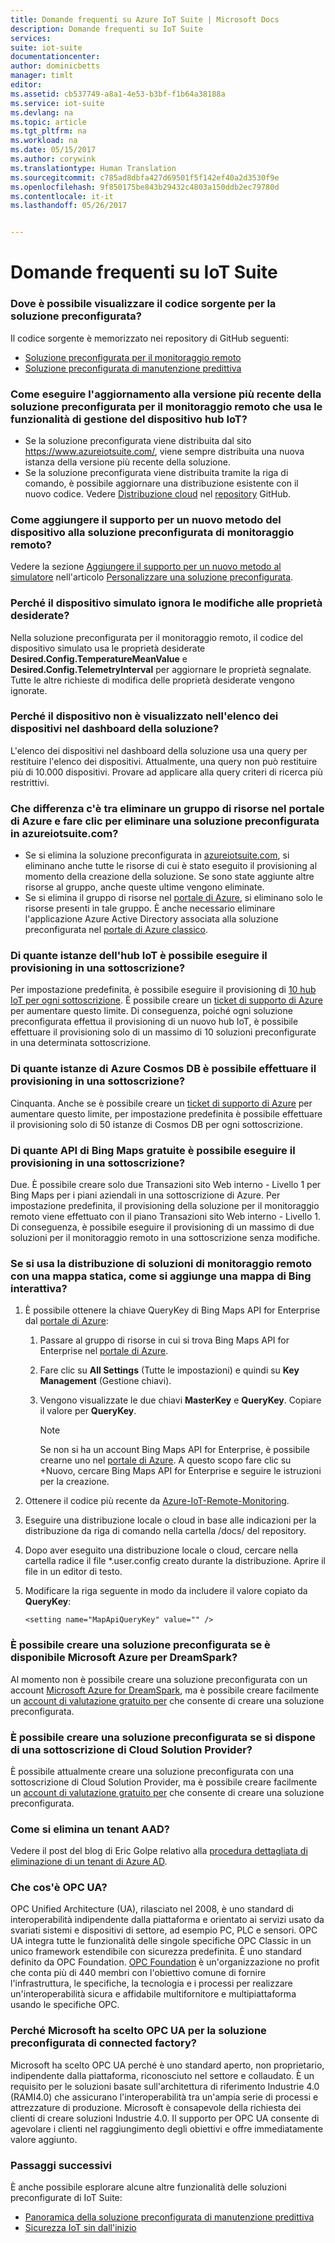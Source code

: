 ```yaml
---
title: Domande frequenti su Azure IoT Suite | Microsoft Docs
description: Domande frequenti su IoT Suite
services: 
suite: iot-suite
documentationcenter: 
author: dominicbetts
manager: timlt
editor: 
ms.assetid: cb537749-a8a1-4e53-b3bf-f1b64a38188a
ms.service: iot-suite
ms.devlang: na
ms.topic: article
ms.tgt_pltfrm: na
ms.workload: na
ms.date: 05/15/2017
ms.author: corywink
ms.translationtype: Human Translation
ms.sourcegitcommit: c785ad8dbfa427d69501f5f142ef40a2d3530f9e
ms.openlocfilehash: 9f850175be843b29432c4803a150ddb2ec79780d
ms.contentlocale: it-it
ms.lasthandoff: 05/26/2017


---
```

# <a name="frequently-asked-questions-for-iot-suite"></a>Domande frequenti su IoT Suite

### <a name="where-can-i-find-the-source-code-for-the-preconfigured-solutions"></a>Dove è possibile visualizzare il codice sorgente per la soluzione preconfigurata?

Il codice sorgente è memorizzato nei repository di GitHub seguenti:
* [Soluzione preconfigurata per il monitoraggio remoto][lnk-remote-monitoring-github]
* [Soluzione preconfigurata di manutenzione predittiva][lnk-predictive-maintenance-github]

### <a name="how-do-i-update-to-the-latest-version-of-the-remote-monitoring-preconfigured-solution-that-uses-the-iot-hub-device-management-features"></a>Come eseguire l'aggiornamento alla versione più recente della soluzione preconfigurata per il monitoraggio remoto che usa le funzionalità di gestione del dispositivo hub IoT?

* Se la soluzione preconfigurata viene distribuita dal sito https://www.azureiotsuite.com/, viene sempre distribuita una nuova istanza della versione più recente della soluzione.
* Se la soluzione preconfigurata viene distribuita tramite la riga di comando, è possibile aggiornare una distribuzione esistente con il nuovo codice. Vedere [Distribuzione cloud][lnk-cloud-deployment] nel [repository][lnk-remote-monitoring-github] GitHub.

### <a name="how-can-i-add-support-for-a-new-device-method-to-the-remote-monitoring-preconfigured-solution"></a>Come aggiungere il supporto per un nuovo metodo del dispositivo alla soluzione preconfigurata di monitoraggio remoto?

Vedere la sezione [Aggiungere il supporto per un nuovo metodo al simulatore][lnk-add-method] nell'articolo [Personalizzare una soluzione preconfigurata][lnk-customize].

### <a name="the-simulated-device-is-ignoring-my-desired-property-changes-why"></a>Perché il dispositivo simulato ignora le modifiche alle proprietà desiderate?
Nella soluzione preconfigurata per il monitoraggio remoto, il codice del dispositivo simulato usa le proprietà desiderate **Desired.Config.TemperatureMeanValue** e **Desired.Config.TelemetryInterval** per aggiornare le proprietà segnalate. Tutte le altre richieste di modifica delle proprietà desiderate vengono ignorate.

### <a name="my-device-does-not-appear-in-the-list-of-devices-in-the-solution-dashboard-why"></a>Perché il dispositivo non è visualizzato nell'elenco dei dispositivi nel dashboard della soluzione?

L'elenco dei dispositivi nel dashboard della soluzione usa una query per restituire l'elenco dei dispositivi. Attualmente, una query non può restituire più di 10.000 dispositivi. Provare ad applicare alla query criteri di ricerca più restrittivi.

### <a name="whats-the-difference-between-deleting-a-resource-group-in-the-azure-portal-and-clicking-delete-on-a-preconfigured-solution-in-azureiotsuitecom"></a>Che differenza c'è tra eliminare un gruppo di risorse nel portale di Azure e fare clic per eliminare una soluzione preconfigurata in azureiotsuite.com?

* Se si elimina la soluzione preconfigurata in [azureiotsuite.com][lnk-azureiotsuite], si eliminano anche tutte le risorse di cui è stato eseguito il provisioning al momento della creazione della soluzione. Se sono state aggiunte altre risorse al gruppo, anche queste ultime vengono eliminate. 
* Se si elimina il gruppo di risorse nel [portale di Azure][lnk-azure-portal], si eliminano solo le risorse presenti in tale gruppo. È anche necessario eliminare l'applicazione Azure Active Directory associata alla soluzione preconfigurata nel [portale di Azure classico][lnk-classic-portal].

### <a name="how-many-iot-hub-instances-can-i-provision-in-a-subscription"></a>Di quante istanze dell'hub IoT è possibile eseguire il provisioning in una sottoscrizione?

Per impostazione predefinita, è possibile eseguire il provisioning di [10 hub IoT per ogni sottoscrizione][link-azuresublimits]. È possibile creare un [ticket di supporto di Azure][link-azuresupportticket] per aumentare questo limite. Di conseguenza, poiché ogni soluzione preconfigurata effettua il provisioning di un nuovo hub IoT, è possibile effettuare il provisioning solo di un massimo di 10 soluzioni preconfigurate in una determinata sottoscrizione. 

### <a name="how-many-azure-cosmos-db-instances-can-i-provision-in-a-subscription"></a>Di quante istanze di Azure Cosmos DB è possibile effettuare il provisioning in una sottoscrizione?

Cinquanta. Anche se è possibile creare un [ticket di supporto di Azure][link-azuresupportticket] per aumentare questo limite, per impostazione predefinita è possibile effettuare il provisioning solo di 50 istanze di Cosmos DB per ogni sottoscrizione. 

### <a name="how-many-free-bing-maps-apis-can-i-provision-in-a-subscription"></a>Di quante API di Bing Maps gratuite è possibile eseguire il provisioning in una sottoscrizione?

Due. È possibile creare solo due Transazioni sito Web interno - Livello 1 per Bing Maps per i piani aziendali in una sottoscrizione di Azure. Per impostazione predefinita, il provisioning della soluzione per il monitoraggio remoto viene effettuato con il piano Transazioni sito Web interno - Livello 1. Di conseguenza, è possibile eseguire il provisioning di un massimo di due soluzioni per il monitoraggio remoto in una sottoscrizione senza modifiche.

### <a name="i-have-a-remote-monitoring-solution-deployment-with-a-static-map-how-do-i-add-an-interactive-bing-map"></a>Se si usa la distribuzione di soluzioni di monitoraggio remoto con una mappa statica, come si aggiunge una mappa di Bing interattiva?

1. È possibile ottenere la chiave QueryKey di Bing Maps API for Enterprise dal [portale di Azure][lnk-azure-portal]: 
   
   1. Passare al gruppo di risorse in cui si trova Bing Maps API for Enterprise nel [portale di Azure][lnk-azure-portal].
   2. Fare clic su **All Settings** (Tutte le impostazioni) e quindi su **Key Management** (Gestione chiavi). 
   3. Vengono visualizzate le due chiavi **MasterKey** e **QueryKey**. Copiare il valore per **QueryKey**.
      
      > [!NOTE]
      > Se non si ha un account Bing Maps API for Enterprise, è possibile crearne uno nel [portale di Azure][lnk-azure-portal]. A questo scopo fare clic su +Nuovo, cercare Bing Maps API for Enterprise e seguire le istruzioni per la creazione.
      > 
      > 
2. Ottenere il codice più recente da [Azure-IoT-Remote-Monitoring][lnk-remote-monitoring-github].
3. Eseguire una distribuzione locale o cloud in base alle indicazioni per la distribuzione da riga di comando nella cartella /docs/ del repository. 
4. Dopo aver eseguito una distribuzione locale o cloud, cercare nella cartella radice il file *.user.config creato durante la distribuzione. Aprire il file in un editor di testo. 
5. Modificare la riga seguente in modo da includere il valore copiato da **QueryKey**: 
   
   `<setting name="MapApiQueryKey" value="" />`

### <a name="can-i-create-a-preconfigured-solution-if-i-have-microsoft-azure-for-dreamspark"></a>È possibile creare una soluzione preconfigurata se è disponibile Microsoft Azure per DreamSpark?

Al momento non è possibile creare una soluzione preconfigurata con un account [Microsoft Azure for DreamSpark][lnk-dreamspark], ma è possibile creare facilmente un [account di valutazione gratuito per][lnk-30daytrial] che consente di creare una soluzione preconfigurata.

### <a name="can-i-create-a-preconfigured-solution-if-i-have-cloud-solution-provider-csp-subscription"></a>È possibile creare una soluzione preconfigurata se si dispone di una sottoscrizione di Cloud Solution Provider?

È possibile attualmente creare una soluzione preconfigurata con una sottoscrizione di Cloud Solution Provider, ma è possibile creare facilmente un [account di valutazione gratuito per][lnk-30daytrial] che consente di creare una soluzione preconfigurata.

### <a name="how-do-i-delete-an-aad-tenant"></a>Come si elimina un tenant AAD?

Vedere il post del blog di Eric Golpe relativo alla [procedura dettagliata di eliminazione di un tenant di Azure AD][lnk-delete-aad-tennant].

### <a name="what-is-opc-ua"></a>Che cos'è OPC UA?

OPC Unified Architecture (UA), rilasciato nel 2008, è uno standard di interoperabilità indipendente dalla piattaforma e orientato ai servizi usato da svariati sistemi e dispositivi di settore, ad esempio PC, PLC e sensori. OPC UA integra tutte le funzionalità delle singole specifiche OPC Classic in un unico framework estendibile con sicurezza predefinita. È uno standard definito da OPC Foundation. [OPC Foundation][lnk-opc-foundation] è un'organizzazione no profit che conta più di 440 membri con l'obiettivo comune di fornire l'infrastruttura, le specifiche, la tecnologia e i processi per realizzare un'interoperabilità sicura e affidabile multifornitore e multipiattaforma usando le specifiche OPC.

### <a name="why-did-microsoft-choose-opc-ua-for-the-connected-factory-preconfigured-solution"></a>Perché Microsoft ha scelto OPC UA per la soluzione preconfigurata di connected factory?

Microsoft ha scelto OPC UA perché è uno standard aperto, non proprietario, indipendente dalla piattaforma, riconosciuto nel settore e collaudato. È un requisito per le soluzioni basate sull'architettura di riferimento Industrie 4.0 (RAMI4.0) che assicurano l'interoperabilità tra un'ampia serie di processi e attrezzature di produzione. Microsoft è consapevole della richiesta dei clienti di creare soluzioni Industrie 4.0. Il supporto per OPC UA consente di agevolare i clienti nel raggiungimento degli obiettivi e offre immediatamente valore aggiunto.

### <a name="next-steps"></a>Passaggi successivi

È anche possibile esplorare alcune altre funzionalità delle soluzioni preconfigurate di IoT Suite:

* [Panoramica della soluzione preconfigurata di manutenzione predittiva][lnk-predictive-overview]
* [Sicurezza IoT sin dall'inizio][lnk-security-groundup]

[lnk-opc-foundation]: http://opcfoundation.org/
[lnk-predictive-overview]: iot-suite-predictive-overview.md
[lnk-security-groundup]: securing-iot-ground-up.md

[link-azuresupportticket]: https://portal.azure.com/#blade/Microsoft_Azure_Support/HelpAndSupportBlade 
[link-azuresublimits]: https://azure.microsoft.com/documentation/articles/azure-subscription-service-limits/#iot-hub-limits
[lnk-azure-portal]: https://portal.azure.com
[lnk-azureiotsuite]: https://www.azureiotsuite.com/
[lnk-classic-portal]: https://manage.windowsazure.com
[lnk-remote-monitoring-github]: https://github.com/Azure/azure-iot-remote-monitoring 
[lnk-dreamspark]: https://www.dreamspark.com/Product/Product.aspx?productid=99 
[lnk-30daytrial]: https://azure.microsoft.com/free/
[lnk-delete-aad-tennant]: http://blogs.msdn.com/b/ericgolpe/archive/2015/04/30/walkthrough-of-deleting-an-azure-ad-tenant.aspx
[lnk-cloud-deployment]: https://github.com/Azure/azure-iot-remote-monitoring/blob/master/Docs/cloud-deployment.md
[lnk-add-method]: iot-suite-guidance-on-customizing-preconfigured-solutions.md#add-support-for-a-new-method-to-the-simulator
[lnk-customize]: iot-suite-guidance-on-customizing-preconfigured-solutions.md
[lnk-remote-monitoring-github]: https://github.com/Azure/azure-iot-remote-monitoring
[lnk-predictive-maintenance-github]: https://github.com/Azure/azure-iot-predictive-maintenance

